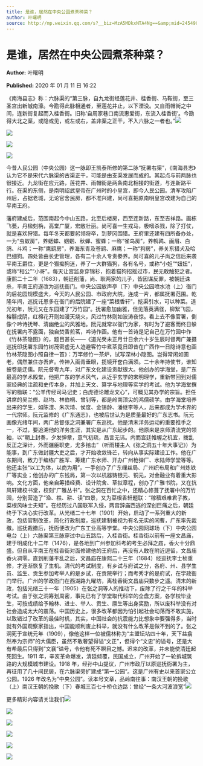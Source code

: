 ```yaml
---
title: 是谁，居然在中央公园煮茶种菜？
author: 叶曙明
source: http://mp.weixin.qq.com/s?__biz=MzA5MDkxNTA4Ng==&amp;mid=2454908791&amp;idx=1&amp;sn=fa4700b681097a5911585dad023f5631&amp;chksm=87a22716b0d5ae0045d88e8faf282fe7ca2e876f2ddb7672c202c87faf1ef7331c312463c03e#rd
---
```


# 是谁，居然在中央公园煮茶种菜？

**Author:** 叶曙明

**Published:** 2020 年 01 月 11 日 16:22

《南海县志》称：六脉渠的“第三脉，自九龙街经莲花井、桂香街、马鞍街，至三圣宫出新城南濠。今勘得此脉相通者，至莲花井止，以下湮没。又自雨帽街之中间，连新街复起而入桂香街。旧称‘自周家巷口南流惠爱街，东流入桂香街’。今勘得大北之渠，或隐或见，或左或右，盖非渠之正干，不入六脉之一者也。”![](https://mmbiz.qpic.cn/mmbiz_jpg/PJWG74pLsMZd3FZpgTy4jKln0nDNibNLBzur52bSNFbK1pyDto3jaGQYfqeOkaC2BoGBnVz26XtqiatGPaZbVW1w/640?wx_fmt=jpeg)

![](https://mmbiz.qpic.cn/mmbiz_png/Ljib4So7yuWjJKHeeKkzRz6ia8Nw55ksoKbYLF45kqn8nUtNdVzpL4VaClIX6iaVibB3ia8oVW84mLGTlia4c7fzloBw/640?wx_fmt=png)

![](https://mmbiz.qpic.cn/mmbiz_png/Ljib4So7yuWjJKHeeKkzRz6ia8Nw55ksoKbYLF45kqn8nUtNdVzpL4VaClIX6iaVibB3ia8oVW84mLGTlia4c7fzloBw/640?wx_fmt=png)

![](https://mmbiz.qpic.cn/mmbiz_jpg/PJWG74pLsMZd3FZpgTy4jKln0nDNibNLBco6E4sTc9NhPU0YgwqekWaIKIfgeF3bgchicjkWnibmkPNjkalPtuJyQ/640?wx_fmt=jpeg)

今昔人民公园（中央公园）这一脉即王凯泰所修的第二脉“抚署右渠”，《南海县志》认为它不是宋代六脉渠的古渠正干，可能是由支渠发展而成的。其起点与前两脉也很接近。九龙街在应元路，莲花井、雨帽街是两条南北相接的街道，与连新路平行。在渠的东侧，是南明绍武皇帝在广州时的小皇宫，即今人民公园。清军攻陷广州后，占据老城，无论官舍民房，都不准兴建，尚可喜把原南明皇宫改建为自己的平南王府。

藩府建成后，范围南起今中山五路，北至后楼房，西至连新路，东至吉祥路。画栋飞甍，丹楹刻桷，高堂广厦，宏敞壮丽。尚可喜一生戎马，极嗜杀戮，除了打仗，就是喜欢狩猎。每年冬天都要躬领将卒，到萝冈围猎。王府里还建有四所备办处，一为“虫蚁房”，养蟋蟀、蝈蝈、秋蝉、蜜蜂；一称“雀鸟房”，养鹌鹑、画眉、白鸽、斗鸡；一称“鹰鹞房”，养海东青及苍鹞、麻鹰；一称“狗房”，养关东猎犬及哈巴细狗。四处皆由长史管理，各有二十余人专责豢养。尚可喜的儿子尚之信后来袭平南王爵位，更是个猫痴狗迷，养了一大群猫狗，各有名号，或称“小姐”“妞妞”，或称“相公”“小哥”。每天让宫监身穿锦衫，抱着猫狗招摇过市，民无敢触犯之者。康熙二十二年（1683），朝廷削藩，尚、耿两家的儿子，皆因谋反罪，被朝廷诛杀，平南王府遂改为巡抚衙门。中央公园放声亭（下）中央公园喷水池（上）衙门的后花园规模盛大，今天的人民公园、市政府大院，连成一片，都属抚署范围。乾隆年间，巡抚讬恩多在衙门的后院建了一座“菜根香轩”，挖渠引水，可以种菜。道光初年，阮元又在东园建了“万竹园”。抚署愈加幽雅，但见落英满径，柳絮飞园，榕翳成阴，红棉花开则如漫天烧火，风过竹林则如波涛夜惊。看上去不像官署，倒像个吟诗抚琴、清幽绝尘的风雅地。阮元就常以衙门为家，有时为了避客而终日躲在抚署内不露面，独自焚香煎茗，吟诗作画。他有一首诗是记自己在万竹园中作《竹林茶隐图》的，题目甚长——《道光癸未正月廿日余六十岁生辰时督两广兼摄巡抚印抚署东园竹树茂密虚无人迹避客竹中煮茶竟日即昔在广西作一日隐诗意也画竹林茶隐图小照自律一首》：万竿修竹一茶炉，试写深林小隐图。岂得常闲如圃老，偶然兼住亦吾庐。传神入画青垂眼，揽镜开奁白满须。二十余年持使节，谁知披卷是迂儒。阮元督粤九年，对广东文化建设贡献很大。他创办的学海堂，是广东最高的学术殿堂，他把广东的学术风气，从近乎玄学的宋明理学，重新带回到对儒家经典的注疏和史传本身，并加上天文、算学与地理等实学的考试。他为学海堂撰写的楹联：“公羊传经司马记史；白虎德论雕龙文心”，可概见其办学的宗旨。担任讲席的吴兰修、赵均、林伯桐、曾钊等，都是岭南顶尖的鸿儒硕学。由学海堂培养出来的学生，如陈澧、朱次琦、侯度、金锡龄、潘继李等人，后来都成为学术界的一代宗师。阮元监修的《广东通志》，也被后世认为是质量最好的广东志书。阮元画像光绪年间，两广总督张之洞兼署广东巡抚。他是清末洋务运动的重要推手之一，不过，要追溯他的洋务生涯，其实是从广东起步的。他原来是京师清流党的领袖，以“朝上封奏，夕发弹章，意气初疏，昌言无讳。内而宫廷帷幄之机宜，拨乱反正之深计，外而疆臣职吏，尤多掊击”（听雨楼主人《张之洞五十年大事记》）为能事，到广东做封疆大吏之后，才开始收敛锋芒，转向从事实际建设工作。他在广东期间，致力于编练广胜军、筹建广东水师、开办广州枪弹厂、水陆师学堂等等。他还主张“以工为体，以商为用”，一手创办了广东缫丝局、广州织布局和广州炼铁厂等实业；他创办的广东钱局，第一次以机器铸银元、铜元，对金融业有着重大影响。文化方面，他亲自筹措经费、设计院舍、草拟章程，创办了广雅书院，又在抗风轩建校书堂，校刻“广雅丛书”。张之洞在百忙之中，还精心修葺了抚署中的万竹园，分别营造了“渔、樵、耕、读”四景，又为菜根香轩题联：“稼穑艰难君子教，菜根风味士夫知”。在经历过八国联军入侵，两宫辞庙西逃的深创巨痛之后，朝廷终于下决心实行改革。从光绪二十七年（1901）开始，启动了一系列重大的新政，包括官制改革，简化行政制度，巡抚建制被视为有名无实的闲曹，广东率先裁撤。巡抚裁撤后，抚衙便改为广东工业高等学堂。中央公园网球场（下）中央公园电台（上）六脉渠第三脉穿过中山五路后，入桂香街。桂香街以前有一座文昌庙，建于明成化十二年（1476），是各地到广州参加科考的考生必拜之庙，香火十分鼎盛。但自从平南王在桂香街对面修建他的王府后，再没有人敢在附近逗留，文昌庙香火凋零。直到削藩平乱之后，文昌庙在康熙二十三年（1684）经巡抚李士桢重修，才逐渐恢复了生机。清代的考试制度，有乡试与府试之分，各府、州、县学生员、监生、贡生参加考举人的是乡试，在贡院举行；而考秀才的是府试，在学政衙门举行。广州的学政衙门在西湖路九曜坊，离桂香街文昌庙只数步之遥。清末的新政，包括光绪三十一年（1905）在张之洞等人的推动下，废除了行之千年的科举考试。由于张之洞筹划周密，事先已有了学堂取代科举的全盘方案，各学校毕业生，可按成绩给予翰林、进士、举人、贡生、廪生等出身奖励，所以废科举没有对社会造成太大的震荡。中国历史上，很多改革都因为怕引起社会动荡而不敢实施，以致错过了改革的最佳时机，其实，中国社会的抗震能力比想象中要强得多，当时就有外国观察家指出，中国能顺利废止科举，就没有什么改革是做不到的了。张之洞死于宣统元年（1909），像他这样一位被儒林称为“主盟坛坫四十年，天下益翕然奉为宗师”的大儒臣，虽然不敢奢望得谥“文正”，但得个“文忠”的谥号，还是大有希最后只得到“文襄”谥号，令他有死不瞑目之憾。迟来的改革，并未能使清廷起死回生。1911 年，辛亥革命爆发，清廷倾覆，民国成立，广州开始了一轮拆城筑路的大规模城市建设。1918 年，经孙中山提议，广州市政厅以原巡抚衙署为主，再征用了几十间民居，在六脉渠旁扩建成“第一公园”。这是广州有史以来首家公立公园。1926 年改名为“中央公园”。读本号文章，品岭南往事：南汉王朝的挽歌（上）南汉王朝的挽歌（下）春城三百七十桥仓边路：曾经“一条大河波浪宽”![](https://mmbiz.qpic.cn/mmbiz_jpg/PJWG74pLsMZbMh6RCbpzibF89tk2RnpPfUVgP25EhGXFtMJExp1TxX1KJcbGo2aoRTibTa8rWETVj0C88OF9SfWw/640?wx_fmt=jpeg)

更多精彩内容请关注我们![](https://mmbiz.qpic.cn/mmbiz_jpg/PJWG74pLsMZbMh6RCbpzibF89tk2RnpPfkA496108gGPdRBq7SHwDNH3hoDXtY7SekQ0Gco0ic869orh23sJgeRg/640?wx_fmt=jpeg)

![](https://mmbiz.qpic.cn/mmbiz_jpg/PJWG74pLsMZd3FZpgTy4jKln0nDNibNLBf6Rxm3CtOP4LBWALse8sGloGfM9BA7Gk3aI6hAYUh2icyzeqRwNsWXg/640?wx_fmt=jpeg)

![](https://mmbiz.qpic.cn/mmbiz_jpg/PJWG74pLsMZbMh6RCbpzibF89tk2RnpPfCSicEEQZmBvpZm1jAdTes46e6CjjMiciaWXLzlF7sZPkAqbepV74hSPGA/640?wx_fmt=jpeg)

![](https://mmbiz.qpic.cn/mmbiz_jpg/PJWG74pLsMZbMh6RCbpzibF89tk2RnpPfpTOU8mVicLL23rlyyPLQVPibuTFqy9owjTkynO5LGPBvKQ9ee8rE5spg/640?wx_fmt=jpeg)

![](https://mmbiz.qpic.cn/mmbiz_gif/Ljib4So7yuWiaq01qHSarc5Isl7mGnK2qPuTjzE7jFfTnptCAfwp0f71vMb1icrn0KvKM2cpVicsqmh9qet7Aicp6Dg/640?wx_fmt=gif)

![](https://mmbiz.qpic.cn/mmbiz_jpg/PJWG74pLsMZWR6g2xlrPzkEglOovKckIwjgCZ3WhVwvIUlnAUbISaRToTRXKs5icowHwuD7YuJdngrfI1JcibiaAw/640?wx_fmt=jpeg)
